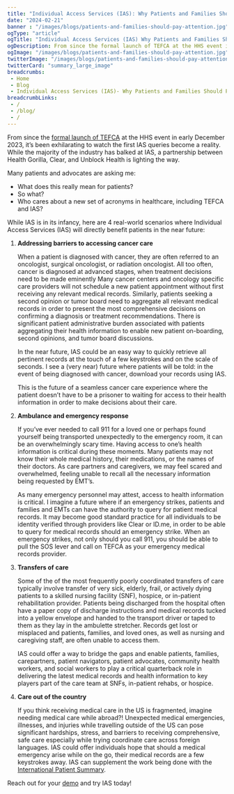 ```yaml
--- 
title: "Individual Access Services (IAS): Why Patients and Families Should Pay Attention"
date: "2024-02-21"
banner : "/images/blogs/patients-and-families-should-pay-attention.jpg"
ogType: "article"
ogTitle: "Individual Access Services (IAS) Why Patients and Families Should Pay Attention | Unblock Health"
ogDescription: From since the formal launch of TEFCA at the HHS event in early December 2023, it’s been exhilarating to watch the first IAS queries become a reality. While the majority of the industry has balked at IAS, a partnership between Health Gorilla, Clear, and Unblock Health is lighting the way.
ogImage: "/images/blogs/patients-and-families-should-pay-attention.jpg"
twitterImage: "/images/blogs/patients-and-families-should-pay-attention.jpg"
twitterCard: "summary_large_image"
breadcrumbs:
 - Home
 - Blog
 - Individual Access Services (IAS)- Why Patients and Families Should Pay Attention
breadcrumbLinks:
 - / 
 - /blog/
 - / 
---
```


From since the <a href="https://www.healthaffairs.org/content/forefront/tefca-live-future-network-interoperability-here">formal launch of TEFCA</a> at the HHS event in early December 2023, it’s been exhilarating to watch the first IAS queries become a reality. While the majority of the industry has balked at IAS, a partnership between Health Gorilla, Clear, and Unblock Health is lighting the way.

Many patients and advocates are asking me:

- What does this really mean for patients?
- So what?
- Who cares about a new set of acronyms in healthcare, including TEFCA and IAS?

While IAS is in its infancy, here are 4 real-world scenarios where Individual Access Services (IAS) will directly benefit patients in the near future:

1.  **Addressing barriers to accessing cancer care**
    
    When a patient is diagnosed with cancer, they are often referred to an oncologist, surgical oncologist, or radiation oncologist. All too often, cancer is diagnosed at advanced stages, when treatment decisions need to be made eminently Many cancer centers and oncology specific care providers will not schedule a new patient appointment without first receiving any relevant medical records. Similarly, patients seeking a second opinion or tumor board need to aggregate all relevant medical records in order to present the most comprehensive decisions on confirming a diagnosis or treatment recommendations. There is significant patient administrative burden associated with patients aggregating their health information to enable new patient on-boarding, second opinions, and tumor board discussions. 

    In the near future, IAS could be an easy way to quickly retrieve all pertinent records at the touch of a few keystrokes and on the scale of seconds. I see a (very near) future where patients will be told: in the event of being diagnosed with cancer, download your records using IAS.

    This is the future of a seamless cancer care experience where the patient doesn’t have to be a prisoner to waiting for access to their health information in order to make decisions about their care.
    
2.  **Ambulance and emergency response**
    
    If you’ve ever needed to call 911 for a loved one or perhaps found yourself being transported unexpectedly to the emergency room, it can be an overwhelmingly scary time. Having access to one’s health information is critical during these moments. Many patients may not know their whole medical history, their medications, or the names of their doctors. As care partners and caregivers, we may feel scared and overwhelmed, feeling unable to recall all the necessary information being requested by EMT’s.

    As many emergency personnel may attest, access to health information is critical. I imagine a future where if an emergency strikes, patients and families and EMTs can have the authority to query for patient medical records. It may become good standard practice for all individuals to be identity verified through providers like Clear or ID.me, in order to be able to query for medical records should an emergency strike. When an emergency strikes, not only should you call 911, you should be able to pull the SOS lever and call on TEFCA as your emergency medical records provider.
    
3.  **Transfers of care**
    
    Some of the of the most frequently poorly coordinated transfers of care typically involve transfer of very sick, elderly, frail, or actively dying patients to a skilled nursing facility (SNF), hospice, or in-patient rehabilitation provider. Patients being discharged from the hospital often have a paper copy of discharge instructions and medical records tucked into a yellow envelope and handed to the transport driver or taped to them as they lay in the ambulette stretcher. Records get lost or misplaced and patients, families, and loved ones, as well as nursing and caregiving staff, are often unable to access them. 

    IAS could offer a way to bridge the gaps and enable patients, families, carepartners, patient navigators, patient advocates, community health workers, and social workers to play a critical quarterback role in delivering the latest medical records and health information to key players part of the care team at SNFs, in-patient rehabs, or hospice.
    
4.  **Care out of the country**
    
    If you think receiving medical care in the US is fragmented, imagine needing medical care while abroad?! Unexpected medical emergencies, illnesses, and injuries while travelling outside of the US can pose significant hardships, stress, and barriers to receiving comprehensive, safe care especially while trying coordinate care across foreign languages. IAS could offer individuals hope that should a medical emergency arise while on the go, their medical records are a few keystrokes away. IAS can supplement the work being done with the <a href="https://international-patient-summary.net/">International Patient Summary</a>.

Reach out for your <a href="https://webinar.unblock.health/free-trial">demo</a> and try IAS today!